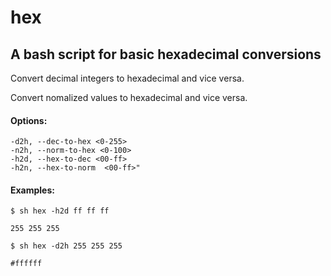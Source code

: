# hex 
## A bash script for basic hexadecimal conversions 
Convert decimal integers to hexadecimal and vice versa.

Convert nomalized values to hexadecimal and vice versa.

#### Options: 
```
-d2h, --dec-to-hex <0-255>
-n2h, --norm-to-hex <0-100>
-h2d, --hex-to-dec <00-ff>
-h2n, --hex-to-norm  <00-ff>"
```
#### Examples: 
```
$ sh hex -h2d ff ff ff 

255 255 255
```
```
$ sh hex -d2h 255 255 255 

#ffffff
```
